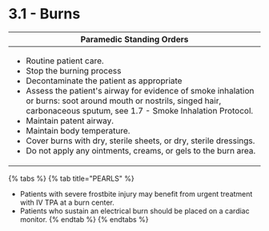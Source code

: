 # 3.1 - Burns

<table data-full-width="false"><thead><tr><th>Paramedic Standing Orders</th></tr></thead><tbody><tr><td><ul><li>Routine patient care.</li><li>Stop the burning process</li><li>Decontaminate the patient as appropriate</li><li>Assess the patient's airway for evidence of smoke inhalation or burns: soot around mouth or nostrils, singed hair, carbonaceous sputum, see 1.7 - Smoke Inhalation Protocol.</li><li>Maintain patent airway.</li><li>Maintain body temperature.</li><li>Cover burns with dry, sterile sheets, or dry, sterile dressings.</li><li>Do not apply any ointments, creams, or gels to the burn area.</li></ul></td></tr></tbody></table>

{% tabs %}
{% tab title="PEARLS" %}
* Patients with severe frostbite injury may benefit from urgent treatment with IV TPA at a burn center.
* Patients who sustain an electrical burn should be placed on a cardiac monitor.
{% endtab %}
{% endtabs %}
